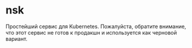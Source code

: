 # nsk

Простейший сервис для Kubernetes.
Пожалуйста, обратите внимание, что этот сервис не готов к продакшн и используется как черновой вариант.
